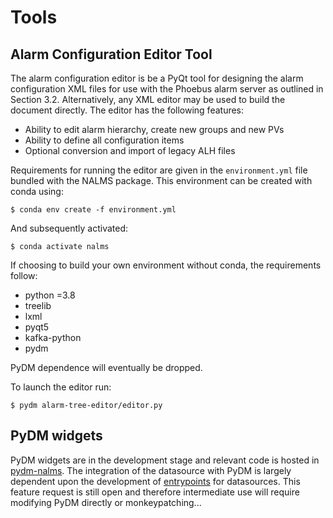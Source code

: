 # Tools

## Alarm Configuration Editor Tool

The alarm configuration editor is be a PyQt tool for designing the alarm configuration XML files for use with the Phoebus alarm server as outlined in Section 3.2. Alternatively, any XML editor may be used to build the document directly. The editor has the following features:  
* Ability to edit alarm hierarchy, create new groups and new PVs 
* Ability to define all configuration items
* Optional conversion and import of legacy ALH files 

Requirements for running the editor are given in the `environment.yml` file bundled with the NALMS package. This environment can be created with conda using:
```
$ conda env create -f environment.yml
```

And subsequently activated:
```
$ conda activate nalms
```

If choosing to build your own environment without conda, the requirements follow:
  - python =3.8
  - treelib
  - lxml
  - pyqt5
  - kafka-python
  - pydm

PyDM dependence will eventually be dropped.   

To launch the editor run:
```
$ pydm alarm-tree-editor/editor.py
```

## PyDM widgets

PyDM widgets are in the development stage and relevant code is hosted in [pydm-nalms](https://github.com/slaclab/pydm-nalms). The integration of the datasource with PyDM is largely dependent upon the development of [entrypoints](https://github.com/slaclab/pydm/issues/720) for datasources. This feature request is still open and therefore intermediate use will require modifying PyDM directly or monkeypatching... 